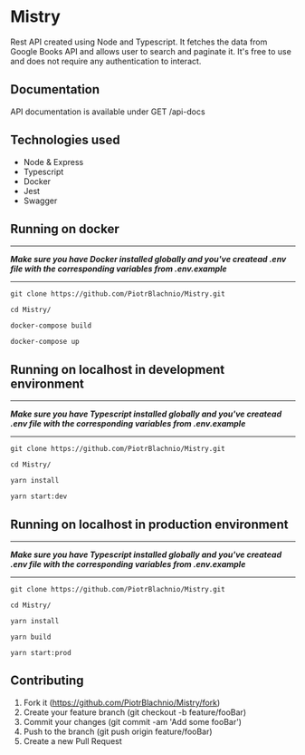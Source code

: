 # Mistry
Rest API created using Node and Typescript. It fetches the data from Google Books API and allows user to search and paginate it. It's free to use and does not require any authentication to interact.
## Documentation
API documentation is available under GET /api-docs
## Technologies used
* Node & Express
* Typescript
* Docker
* Jest
* Swagger

## Running on docker
****
**_Make sure you have Docker installed globally and you've createad .env file with the corresponding variables from .env.example_**

****
```
git clone https://github.com/PiotrBlachnio/Mistry.git
```

```
cd Mistry/
```

```
docker-compose build
```

```
docker-compose up
```
## Running on localhost in development environment
****
**_Make sure you have Typescript installed globally and you've createad .env file with the corresponding variables from .env.example_**

****

```
git clone https://github.com/PiotrBlachnio/Mistry.git
```

```
cd Mistry/
```

```
yarn install
```

```
yarn start:dev
```
## Running on localhost in production environment
****
**_Make sure you have Typescript installed globally and you've createad .env file with the corresponding variables from .env.example_**

****

```
git clone https://github.com/PiotrBlachnio/Mistry.git
```

```
cd Mistry/
```

```
yarn install
```

```
yarn build
```

```
yarn start:prod
```

## Contributing
1. Fork it (https://github.com/PiotrBlachnio/Mistry/fork)
1. Create your feature branch (git checkout -b feature/fooBar)
1. Commit your changes (git commit -am 'Add some fooBar')
1. Push to the branch (git push origin feature/fooBar)
1. Create a new Pull Request
